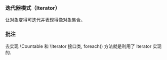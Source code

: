 ###  迭代器模式（Iterator）

让对象变得可迭代并表现得像对象集合。

### 批注

去实现 \Countable 和 \Iterator 接口类, foreach() 方法就是利用了 Iterator 实现的.
